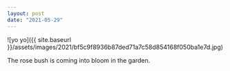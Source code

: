 ```yaml
---
layout: post
date: "2021-05-29"
---
```


![yo yo]({{ site.baseurl }}/assets/images/2021/bf5c9f8936b87ded71a7c58d854168f050ba1e7d.jpg)

The rose bush is coming into bloom in the garden.
